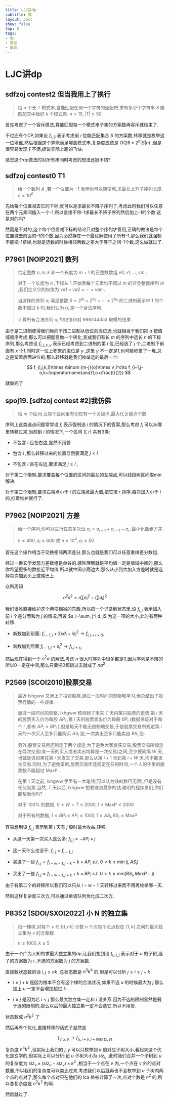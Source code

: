 ```yaml
---
title: LJC讲dp
subtitle: 膜
layout: post
show: false
top: 0
tags: 
- dp
- 笔记
- 集训
---
```


# LJC讲dp

## sdfzoj contest2 但当我用上了换行

>  给 $n$ 个长 $T$ 模式串,含能匹配任何一个字符的通配符,求有多少个字符串 $S$ 能匹配其中恰好 $k$ 个模式串. $n\le15, \vert T \vert \le50$ 

首先考虑了一个容斥做法,算能匹配每一个模式串子集的方案数再容斥就结束了.

不过还有个DP,如果设 $f_{i,S}$ 表示考虑前 $i$ 位能匹配集合 $S$ 的方案数,转移就是枚举这一位填谁,然后根据这个算能满足哪些模式串,复杂度应该是 $O(26\times2^n  \vert S \vert n)$ ,但是很容易发现卡不满,据说实际上跑的飞快.

感觉这个dp做法的对所有串同时考虑的想法还挺不错?

## sdfzoj contest0 T1

> 给一个数列 $A$ ,若一个位置为 $-1$ 表示你可以随便填,求最长上升子序列长度. $n\le 10^6$ 

先给每个位置减去它的下标,就可以是求最长不降子序列了,考虑此时我们可以任意在两个元素间插入一个-1,所以直接不带-1求最长不降子序列然后加上-1的个数.这是对的吗?

然而是不对的,这个每个位置减下标的结论只对整个序列才管用,正确的做法是每个位置减去前面的-1的个数,因为必然存在一个最优解使用了所有-1,那么我们就强制不能把-1挤掉,也就是选数的时候相邻两数之差大于等于之间-1个数,这么做就过了.        

## P7961 [NOIP2021] 数列

> 给定整数 $n,m,k$ 和一个长度为 $m+1$ 的正整数数组 $v0,v1,…,vm$ .
> 
> 对于一个长度为 $n$ ,下标从 $1$ 开始且每个元素均不超过 $m$ 的非负整数序列 ${ai}$ ,我们定义它的权值为 $va1 \times va2 \times ⋯ \times van$ .
> 
> 当这样的序列 ${a_i}$ 满足整数 $S=2^{a_1}+2^{a_2}+⋯+2^{a_n}$ 的二进制表示中 1 的个数不超过 $k$ 时,我们认为 ${a_i}$ 是一个合法序列.
> 
> 计算所有合法序列 ${a_i}$ 的权值和对 $998244353$ 取模的结果.

由于是二进制使得我们倾向于按二进制从低位向高位选,也就相当于我们把 $a$ 按值域顺序考虑,那么可以把题目做一个转化,变成我们有长 $m$ 的序列中选长 $n$ 的下标序列,那么考虑设 $f_{i,j,x,y}$ 表示已经考虑到二进制的第 $i$ 位,已经选了 $j$ 个,二进制下前面有 $x$ 个1,同时这一位上积累的进位是 $y$ ,这里 $y$ 不一定是1,也可能积累了一堆,总之是留着后面进位的.那么转移就是我们枚举选的最后一个:

$$
f_{i,j,k,l}\times \binom {m-j}{o}\times v_i^o\to f_{i-1,j-o,k+l\operatorname{and}1,o+\frac{l}{2}}
$$ 

就做完了

## spoj19. [sdfzoj contest #2]我仿佛

> 给 $m$ 个区间,让每个区间里有切仅有一个关键点,最大化关键点个数.

序列上这类选点问题常常设 $f_i$ 表示强制选 $i$ 的情况下的答案,那么考虑 $f_i$ 可以从哪里转移过来,当前到 $i$ 的情况下,一个区间 $[l,r]$ 共有3类:

- 不包含 $i$ 且在右边,显然不用管

- 包含 $i$ ,那么转移过来的位置显然要满足 $j<l$ 

- 不包含 $i$ 且在左边,要求满足 $j\ge l$ ,

对于第二个限制,要求覆盖每个位置的区间的最左的左端点,可以线段树区间取min解决.

对于第三个限制,要求右端点小于 $i$ 的左端点最大值,把它按 $r$ 排序,每次加入小于 $i$ 的,扫着维护就行了.

## P7962 [NOIP2021] 方差

> 给一个序列,你可以进行任意多次让 $a_i=a_{i+1}+a_{i-1}-a_i$ ,最小化数组方差.
> 
> $n\le 400,a_i\le 600$ 或 $n\le 10^4,a_i\le 50$ 

首先这个操作相当于交换相邻两项差分,那么也就是我们可以任意重排差分数组.

经过一番玄学发现方差数组是单谷的.感性理解就是平均值一定是值域中间的,那么你希望更多的数接近平均值,所以就中间小两边大.那么从小到大加入方差时就是选择每次加到头上或尾巴上.

众所周知

$$
n^2s^2=
n\sum a_i^2-(\sum a_i)^2
$$ 

我们很难直接维护这个两项相减的东西,所以把一个记录到状态里,设 $f_{i,j}$ 表示加入前 $i$ 个差分而和为 $j$ 的情况,再设 $s_i=\sum_j^i d_j$ 为这一项的大小,此时有两种转移:

- 新数加到前面: $f_{i-1,j}+2xd_i+id_i^2\to f_{i,j+i\times d_i}$ 

- 新数加到后面 $f_{i-1,j}+s_i^2\to f_{i,j+s_i}$ 

然后现在得到一个 $n^2a$ 的解法,考虑 $n$ 很大时序列中很多都是0,因为序列是不降的所以0一定在中间,那么只要把0都跳过去就成了 $na^2$ .

## P2569 [SCOI2010]股票交易

> 最近 $\text{lxhgww}$ 又迷上了投资股票,通过一段时间的观察和学习,他总结出了股票行情的一些规律.
> 
> 通过一段时间的观察, $\text{lxhgww}$ 预测到了未来 $T$ 天内某只股票的走势,第 $i$ 天的股票买入价为每股 $AP_i$ ,第 $i$ 天的股票卖出价为每股 $BP_i$ (数据保证对于每个 $i$ ,都有 $AP_i \geq BP_i$ ),但是每天不能无限制地交易,于是股票交易所规定第 $i$ 天的一次买入至多只能购买 $AS_i$ 股,一次卖出至多只能卖出 $BS_i$ 股.
> 
> 另外,股票交易所还制定了两个规定.为了避免大家疯狂交易,股票交易所规定在两次交易(某一天的买入或者卖出均算是一次交易)之间,至少要间隔 $W$ 天,也就是说如果在第 $i$ 天发生了交易,那么从第 $i+1$ 天到第 $i+W$ 天,均不能发生交易.同时,为了避免垄断,股票交易所还规定在任何时间,一个人的手里的股票数不能超过 $\text{MaxP}$ .
> 
> 在第 $1$ 天之前, $\text{lxhgww}$ 手里有一大笔钱(可以认为钱的数目无限),但是没有任何股票,当然, $T$ 天以后, $\text{lxhgww}$ 想要赚到最多的钱,聪明的程序员们,你们能帮助他吗?
> 
> 对于 $100\%$ 的数据, $0\leq W<T\leq 2000,1\leq\text{MaxP}\leq2000$ 
> 
> 对于所有的数据, $1\leq BP_i\leq AP_i\leq 1000,1\leq AS_i,BS_i\leq\text{MaxP}$ 

容易想到设 $f_{i,j}$ 表示到第 $i$ 天有 $j$ 股时最大收益.转移:

- 从这一天第一次买入这么多: $f_{i,j}=-AP_i\times j$ 

- 这一天什么也没干: $f_{i,j}=f_{i-1,j}$ 

- 买进了一些 $f_{i,j}=f_{i-w-1,j-k}-k\times AP_i\ s.t.\ 0<k\le \min(j,AS_i)$ 

- 买出了一些 $f_{i,j}=f_{i-w-1,j+k}+k\times BP_i\ s.t.\ 0<k\le min(BS_i,MaxP-j)$ 

由于有第二个的转移所以我们可以只从 $i-w-1$ 天转移过来而不用再枚举哪一天.

然后这样复杂度三次方,可以通过单调队列优化成二次方.

## P8352 [SDOI/SXOI2022] 小 N 的独立集

> 给一棵树,对每个 $v\in [0,nk]$ 计数 $n$ 个点每个点点权在 $[1,k]$ 之间的最大独立集为 $v$ 的方案数.
> 
> $n\le 1000,k\le 5$ 

由于一个广为人知的求最大独立集的dp,让我们想到设 $f_{u,i,j}$ 表示对于 $u$ 的子树,选了的方案数为 $i$ ,不选的方案数为 $j$ 的方案数.

直接数状态数的话 $i,j\le nk$ ,总状态数是 $n^3k^4$ 的,但是可以分析 $j\le i\le j+k$ 

- $i\le j+k$ 是因为根本不会有这个样的合法状况,如果不选 $u$ 的时候最大为 $j$ 那么加上 $u$ 一定不会增加超过 $k$ .

- $i\ge j$ 是因为若 $i< j$ 那么最大独立集一定和 $i$ 没关系,因为不选的限制显然是弱于选的限制的,那么以后的最大独立集一定不会选它,所以不用管.

状态数成 $n^2k^2$ 了

然后再有个优化,直接转移的话式子显然是

$$
f_{v,x,y}\to f_{u,i+y,j+\max(x,y)}
$$ 

复杂度 $n^4k^4$ ,但实际上我们的 $j,y$ 可以只枚举到 $k$ 倍对应子树大小,看起来这个优化是玄学的,但实际上可以分析:记 $u$ 子树大小为 $siz_u$ ,此时我们合并一个子树到 $u$ 的复杂度为 $siz_v\times(siz_u-siz_v)\times k^2$ ,相当于一个点在 $v$ 内,一个点在 $v$ 外的点对数量,所以我们的复杂度可以类比过来,考虑我们以后就再也不会枚举到 $u$ 子树内两个点的点对了,那么每个点对只在他们的 lca 处被计算了一次,点对个数是 $n^2$ 的,所以总复杂度是 $n^2k^2$ 的啊.

然后就过了.